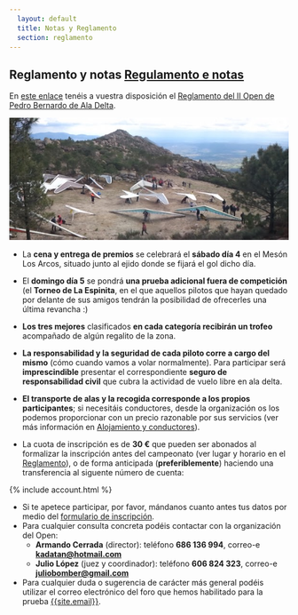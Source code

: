 ```yaml
---
  layout: default
  title: Notas y Reglamento
  section: reglamento
---
```


<h2>Reglamento y notas <a href="regulamento.html">Regulamento e notas</a></h2>

En [este enlace](downloads/Reglamento_II_Open_de_Ala_Delta_de_Pedro_Bernardo.pdf "Reglamento del Open de Pedro Bernardo en formato PDF") tenéis a vuestra disposición el [Reglamento del II Open de Pedro Bernardo de Ala Delta](downloads/Reglamento_II_Open_de_Ala_Delta_de_Pedro_Bernardo.pdf "Reglamento del Open de Pedro Bernardo en formato PDF").

<a class="media" target="_blank" href="https://lh4.googleusercontent.com/-KY3DST1RFIc/T6LOdFXdSJI/AAAAAAAACEM/9paN3b_g4o8/w594-h260-n-k/2012-05-01%2B15.20.15.jpg" title="Despegue oeste de Pedro Bernardo (autor Carlos 'parapen')"><img class="right" src="images/despegue_pedro_bernardo.jpg" alt="Despegue oeste de Pedro Bernardo (autor Carlos 'parapen')"/></a>

* La **cena y entrega de premios** se celebrará el **sábado día 4** en el Mesón Los Arcos, situado junto al ejido donde se fijará el gol dicho día.

* El **domingo día 5** se pondrá **una prueba adicional fuera de competición** (el **Torneo de La Espinita**, en el que aquellos pilotos que hayan quedado por delante de sus amigos tendrán la posibilidad de ofrecerles una última revancha :)
* **Los tres mejores** clasificados **en cada categoría recibirán un trofeo** acompañado de algún regalito de la zona.
* **La responsabilidad y la seguridad de cada piloto corre a cargo del mismo** (cómo cuando vamos a volar normalmente). Para participar será **imprescindible** presentar el correspondiente **seguro de responsabilidad civil** que cubra la actividad de vuelo libre en ala delta.
* **El transporte de alas y la recogida corresponde a los propios participantes**; si necesitáis conductores, desde la organización os los podemos proporcionar con un precio razonable por sus servicios (ver más información en [Alojamiento y conductores](alojamientos.html "Alojamiento y conductores")).
* La cuota de inscripción es de **30 €** que pueden ser abonados al formalizar la inscripción antes del campeonato (ver lugar y horario en el [Reglamento](downloads/Reglamento_II_Open_de_Ala_Delta_de_Pedro_Bernardo.pdf "Reglamento del Open de Pedro Bernardo en formato PDF")), o de forma anticipada (**preferiblemente**) haciendo una transferencia al siguente número de cuenta:

{% include account.html %}

* Si te apetece participar, por favor, mándanos cuanto antes tus datos por medio del [formulario de inscripción](inscripcion.html).
* Para cualquier consulta concreta podéis contactar con la organización del Open:
  * **Armando Cerrada** (director): teléfono **686 136 994**, correo-e **kadatan@hotmail.com**
  * **Julio López** (juez y coordinador): teléfono **606 824 323**, correo-e **juliobomber@gmail.com**
* Para cualquier duda o sugerencia de carácter más general podéis utilizar el correo electrónico del foro que hemos habilitado para la prueba [{{site.email}}](https://groups.google.com/group/opendeltietar?hl=es).
